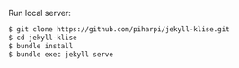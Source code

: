 
Run local server:

```bash
$ git clone https://github.com/piharpi/jekyll-klise.git
$ cd jekyll-klise
$ bundle install
$ bundle exec jekyll serve
```
